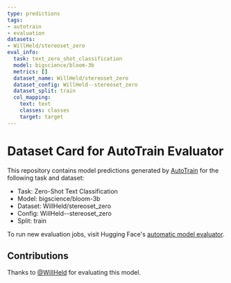 ```yaml
---
type: predictions
tags:
- autotrain
- evaluation
datasets:
- WillHeld/stereoset_zero
eval_info:
  task: text_zero_shot_classification
  model: bigscience/bloom-3b
  metrics: []
  dataset_name: WillHeld/stereoset_zero
  dataset_config: WillHeld--stereoset_zero
  dataset_split: train
  col_mapping:
    text: text
    classes: classes
    target: target
---
```

# Dataset Card for AutoTrain Evaluator

This repository contains model predictions generated by [AutoTrain](https://huggingface.co/autotrain) for the following task and dataset:

* Task: Zero-Shot Text Classification
* Model: bigscience/bloom-3b
* Dataset: WillHeld/stereoset_zero
* Config: WillHeld--stereoset_zero
* Split: train

To run new evaluation jobs, visit Hugging Face's [automatic model evaluator](https://huggingface.co/spaces/autoevaluate/model-evaluator).

## Contributions

Thanks to [@WillHeld](https://huggingface.co/WillHeld) for evaluating this model.